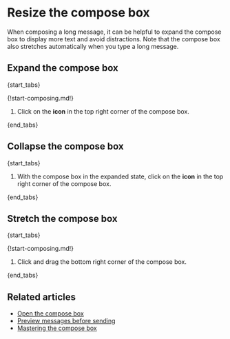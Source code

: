 # Resize the compose box

When composing a long message, it can be helpful to expand the compose
box to display more text and avoid distractions. Note that the compose
box also stretches automatically when you type a long message.

## Expand the compose box

{start_tabs}

{!start-composing.md!}

1. Click on the **<i class="fa fa-chevron-up"></i> icon** in the top
   right corner of the compose box.

{end_tabs}

## Collapse the compose box

{start_tabs}

1. With the compose box in the expanded state, click on the **<i class="fa
   fa-chevron-down"></i> icon** in the top right corner of the compose box.

{end_tabs}

## Stretch the compose box

{start_tabs}

{!start-composing.md!}

1. Click and drag the bottom right corner of the compose box.

{end_tabs}

## Related articles

* [Open the compose box](/help/open-the-compose-box)
* [Preview messages before sending](/help/preview-your-message-before-sending)
* [Mastering the compose box](/help/mastering-the-compose-box)

